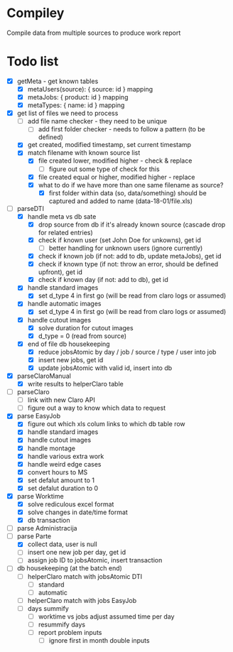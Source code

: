 # Compiley
Compile data from multiple sources to produce work report

# Todo list
- [x] getMeta - get known tables
  - [x] metaUsers(source): { source: id } mapping
  - [x] metaJobs: { product: id } mapping
  - [x] metaTypes: { name: id } mapping
- [x] get list of files we need to process
  - [ ] add file name checker - they need to be unique
    - [ ] add first folder checker - needs to follow a pattern (to be defined)
  - [x] get created, modified timestamp, set current timestamp
  - [x] match filename with known source list
    - [x] file created lower, modified higher - check & replace
      - [ ] figure out some type of check for this
    - [x] file created equal or higher, modified higher - replace
    - [x] what to do if we have more than one same filename as source?
      - [x] first folder within data (so, data/something) should be captured and added to name (data-18-01/file.xls)
- [ ] parseDTI
  - [x] handle meta vs db sate
    - [x] drop source from db if it's already known source (cascade drop for related entries)
    - [x] check if known user (set John Doe for unkowns), get id
      - [ ] better handling for unknown users (ignore currently)
    - [x] check if known job (if not: add to db, update metaJobs), get id
    - [x] check if known type (if not: throw an error, should be defined upfront), get id
    - [x] check if known day (if not: add to db), get id
  - [x] handle standard images
    - [x] set d_type 4 in first go (will be read from claro logs or assumed)
  - [x] handle automatic images
    - [x] set d_type 4 in first go (will be read from claro logs or assumed)
  - [x] handle cutout images
    - [x] solve duration for cutout images
    - [x] d_type = 0 (read from source)
  - [x] end of file db housekeeping
    - [x] reduce jobsAtomic by day / job / source / type / user into job
    - [x] insert new jobs, get id
    - [x] update jobsAtomic with valid id, insert into db
- [x] parseClaroManual
  - [x] write results to helperClaro table
- [ ] parseClaro
  - [ ] link with new Claro API
  - [ ] figure out a way to know which data to request
- [x] parse EasyJob
  - [x] figure out which xls colum links to which db table row
  - [x] handle standard images
  - [x] handle cutout images
  - [x] handle montage
  - [x] handle various extra work
  - [x] handle weird edge cases
  - [x] convert hours to MS
  - [x] set defalut amount to 1
  - [x] set defalut duration to 0
- [x] parse Worktime
  - [x] solve rediculous excel format
  - [x] solve changes in date/time format
  - [x] db transaction
- [ ] parse Administracija
- [ ] parse Parte
  - [x] collect data, user is null
  - [ ] insert one new job per day, get id
  - [ ] assign job ID to jobsAtomic, insert transaction
- [ ] db housekeeping (at the batch end)
  - [ ] helperClaro match with jobsAtomic DTI
    - [ ] standard
    - [ ] automatic
  - [ ] helperClaro match with jobs EasyJob
  - [ ] days summify
    - [ ] worktime vs jobs adjust assumed time per day
    - [ ] resummify days
    - [ ] report problem inputs
      - [ ] ignore first in month double inputs
